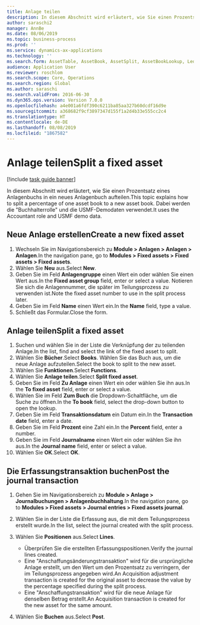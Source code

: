 ```yaml
---
title: Anlage teilen
description: In diesem Abschnitt wird erläutert, wie Sie einen Prozentsatz eines Anlagenbuchs in ein neues Anlagenbuch aufteilen.
author: saraschi2
manager: AnnBe
ms.date: 08/06/2019
ms.topic: business-process
ms.prod: ''
ms.service: dynamics-ax-applications
ms.technology: ''
ms.search.form: AssetTable, AssetBook, AssetSplit, AssetBookLookup, LedgerJournalTable, LedgerJournalTransAsset
audience: Application User
ms.reviewer: roschlom
ms.search.scope: Core, Operations
ms.search.region: Global
ms.author: saraschi
ms.search.validFrom: 2016-06-30
ms.dyn365.ops.version: Version 7.0.0
ms.openlocfilehash: a4e001a6fdf390c6211ba85aa327b60dcdf16d9e
ms.sourcegitcommit: a368682f9cf3897347d155f1a2d4b33e555cc2c4
ms.translationtype: HT
ms.contentlocale: de-DE
ms.lasthandoff: 08/08/2019
ms.locfileid: "1867582"
---
```

# <a name="split-a-fixed-asset"></a><span data-ttu-id="aa65b-103">Anlage teilen</span><span class="sxs-lookup"><span data-stu-id="aa65b-103">Split a fixed asset</span></span>

[!include [task guide banner](../../includes/task-guide-banner.md)]

<span data-ttu-id="aa65b-104">In diesem Abschnitt wird erläutert, wie Sie einen Prozentsatz eines Anlagenbuchs in ein neues Anlagenbuch aufteilen.</span><span class="sxs-lookup"><span data-stu-id="aa65b-104">This topic explains how to split a percentage of one asset book to a new asset book.</span></span> <span data-ttu-id="aa65b-105">Dabei werden die "Buchhalterrolle" und die USMF-Demodaten verwendet.</span><span class="sxs-lookup"><span data-stu-id="aa65b-105">It uses the Accountant role and USMF demo data.</span></span>


## <a name="create-a-new-fixed-asset"></a><span data-ttu-id="aa65b-106">Neue Anlage erstellen</span><span class="sxs-lookup"><span data-stu-id="aa65b-106">Create a new fixed asset</span></span>
1. <span data-ttu-id="aa65b-107">Wechseln Sie im Navigationsbereich zu **Module > Anlagen > Anlagen > Anlagen**.</span><span class="sxs-lookup"><span data-stu-id="aa65b-107">In the navigation pane, go to **Modules > Fixed assets > Fixed assets > Fixed assets**.</span></span>
2. <span data-ttu-id="aa65b-108">Wählen Sie **Neu** aus.</span><span class="sxs-lookup"><span data-stu-id="aa65b-108">Select **New**.</span></span>
3. <span data-ttu-id="aa65b-109">Geben Sie im Feld **Anlagengruppe** einen Wert ein oder wählen Sie einen Wert aus.</span><span class="sxs-lookup"><span data-stu-id="aa65b-109">In the **Fixed asset group** field, enter or select a value.</span></span> <span data-ttu-id="aa65b-110">Notieren Sie sich die Anlagennummer, die später im Teilungsprozess zu verwenden ist.</span><span class="sxs-lookup"><span data-stu-id="aa65b-110">Note the fixed asset number to use in the split process later.</span></span>  
4. <span data-ttu-id="aa65b-111">Geben Sie im Feld **Name** einen Wert ein.</span><span class="sxs-lookup"><span data-stu-id="aa65b-111">In the **Name** field, type a value.</span></span>
5. <span data-ttu-id="aa65b-112">Schließt das Formular.</span><span class="sxs-lookup"><span data-stu-id="aa65b-112">Close the form.</span></span>

## <a name="split-a-fixed-asset"></a><span data-ttu-id="aa65b-113">Anlage teilen</span><span class="sxs-lookup"><span data-stu-id="aa65b-113">Split a fixed asset</span></span>
1. <span data-ttu-id="aa65b-114">Suchen und wählen Sie in der Liste die Verknüpfung der zu teilenden Anlage.</span><span class="sxs-lookup"><span data-stu-id="aa65b-114">In the list, find and select the link of the fixed asset to split.</span></span>
2. <span data-ttu-id="aa65b-115">Wählen Sie **Bücher**.</span><span class="sxs-lookup"><span data-stu-id="aa65b-115">Select **Books**.</span></span> <span data-ttu-id="aa65b-116">Wählen Sie das Buch aus, um die neue Anlage aufzuteilen.</span><span class="sxs-lookup"><span data-stu-id="aa65b-116">Select the book to split to the new asset.</span></span>  
3. <span data-ttu-id="aa65b-117">Wählen Sie **Funktionen**.</span><span class="sxs-lookup"><span data-stu-id="aa65b-117">Select **Functions**.</span></span>
4. <span data-ttu-id="aa65b-118">Wählen Sie **Anlage teilen**.</span><span class="sxs-lookup"><span data-stu-id="aa65b-118">Select **Split fixed asset**.</span></span>
5. <span data-ttu-id="aa65b-119">Geben Sie im Feld **Zu Anlage** einen Wert ein oder wählen Sie ihn aus.</span><span class="sxs-lookup"><span data-stu-id="aa65b-119">In the **To fixed asset** field, enter or select a value.</span></span>
6. <span data-ttu-id="aa65b-120">Wählen Sie im Feld **Zum Buch** die Dropdown-Schaltfläche, um die Suche zu öffnen.</span><span class="sxs-lookup"><span data-stu-id="aa65b-120">In the **To book** field, select the drop-down button to open the lookup.</span></span>
7. <span data-ttu-id="aa65b-121">Geben Sie im Feld **Transaktionsdatum** ein Datum ein.</span><span class="sxs-lookup"><span data-stu-id="aa65b-121">In the **Transaction date** field, enter a date.</span></span>
8. <span data-ttu-id="aa65b-122">Geben Sie im Feld **Prozent** eine Zahl ein.</span><span class="sxs-lookup"><span data-stu-id="aa65b-122">In the **Percent** field, enter a number.</span></span>
9. <span data-ttu-id="aa65b-123">Geben Sie im Feld **Journalname** einen Wert ein oder wählen Sie ihn aus.</span><span class="sxs-lookup"><span data-stu-id="aa65b-123">In the **Journal name** field, enter or select a value.</span></span>
10. <span data-ttu-id="aa65b-124">Wählen Sie **OK**.</span><span class="sxs-lookup"><span data-stu-id="aa65b-124">Select **OK**.</span></span>

## <a name="post-the-journal-transaction"></a><span data-ttu-id="aa65b-125">Die Erfassungstransaktion buchen</span><span class="sxs-lookup"><span data-stu-id="aa65b-125">Post the journal transaction</span></span>
1. <span data-ttu-id="aa65b-126">Gehen Sie im Navigationsbereich zu **Module > Anlage > Journalbuchungen > Anlagenbuchhaltung**.</span><span class="sxs-lookup"><span data-stu-id="aa65b-126">In the navigation pane, go to **Modules > Fixed assets > Journal entries > Fixed assets journal**.</span></span>
2. <span data-ttu-id="aa65b-127">Wählen Sie in der Liste die Erfassung aus, die mit dem Teilungsprozess erstellt wurde.</span><span class="sxs-lookup"><span data-stu-id="aa65b-127">In the list, select the journal created with the split process.</span></span>
3. <span data-ttu-id="aa65b-128">Wählen Sie **Positionen** aus.</span><span class="sxs-lookup"><span data-stu-id="aa65b-128">Select **Lines**.</span></span>

    - <span data-ttu-id="aa65b-129">Überprüfen Sie die erstellten Erfassungspositionen.</span><span class="sxs-lookup"><span data-stu-id="aa65b-129">Verify the journal lines created.</span></span>  
    - <span data-ttu-id="aa65b-130">Eine "Anschaffungsänderungstransaktion" wird für die ursprüngliche Anlage erstellt, um den Wert um den Prozentsatz zu verringern, der im Teilungsprozess angegeben wird.</span><span class="sxs-lookup"><span data-stu-id="aa65b-130">An Acquisition adjustment transaction is created for the original asset to decrease the value by the percentage specified during the split process.</span></span>  
    - <span data-ttu-id="aa65b-131">Eine "Anschaffungstransaktion" wird für die neue Anlage für denselben Betrag erstellt.</span><span class="sxs-lookup"><span data-stu-id="aa65b-131">An Acquisition transaction is created for the new asset for the same amount.</span></span>  

4. <span data-ttu-id="aa65b-132">Wählen Sie **Buchen** aus.</span><span class="sxs-lookup"><span data-stu-id="aa65b-132">Select **Post**.</span></span>

